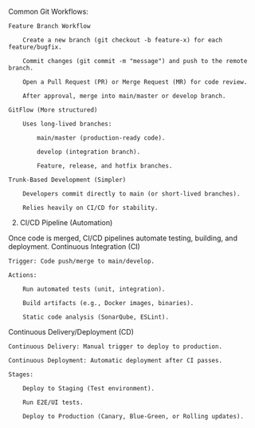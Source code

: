 Common Git Workflows:

    Feature Branch Workflow

        Create a new branch (git checkout -b feature-x) for each feature/bugfix.

        Commit changes (git commit -m "message") and push to the remote branch.

        Open a Pull Request (PR) or Merge Request (MR) for code review.

        After approval, merge into main/master or develop branch.

    GitFlow (More structured)

        Uses long-lived branches:

            main/master (production-ready code).

            develop (integration branch).

            Feature, release, and hotfix branches.

    Trunk-Based Development (Simpler)

        Developers commit directly to main (or short-lived branches).

        Relies heavily on CI/CD for stability.

2. CI/CD Pipeline (Automation)

Once code is merged, CI/CD pipelines automate testing, building, and deployment.
Continuous Integration (CI)

    Trigger: Code push/merge to main/develop.

    Actions:

        Run automated tests (unit, integration).

        Build artifacts (e.g., Docker images, binaries).

        Static code analysis (SonarQube, ESLint).

Continuous Delivery/Deployment (CD)

    Continuous Delivery: Manual trigger to deploy to production.

    Continuous Deployment: Automatic deployment after CI passes.

    Stages:

        Deploy to Staging (Test environment).

        Run E2E/UI tests.

        Deploy to Production (Canary, Blue-Green, or Rolling updates).
